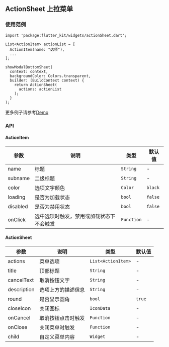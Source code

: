 ## ActionSheet 上拉菜单

### 使用范例

```
import 'package:flutter_kit/widgets/actionSheet.dart';

List<ActionItem> actionList = [
  ActionItem(name: "选项"),
  ...
];

showModalBottomSheet(
  context: context,
  backgroundColor: Colors.transparent,
  builder: (BuildContext context) {
    return ActionSheet(
      actions: actionList
    );
  }
);
```

更多例子请参考[Demo](../lib/routes/demoActionSheet.dart)

### API

#### ActionItem

| 参数  | 说明  | 类型  | 默认值  |
| ------------ | ------------ | ------------ | ------------ |
| name | 标题 | `String` | - |
| subname | 二级标题 | `String` | - |
| color | 选项文字颜色 | `Color` | `black` |
| loading | 是否为加载状态 | `bool` | `false` |
| disabled | 是否为禁用状态 | `bool` | `false` |
| onClick | 选中选项时触发，禁用或加载状态下不会触发 | `Function` | - |

#### ActionSheet

| 参数  | 说明  | 类型  | 默认值  |
| ------------ | ------------ | ------------ | ------------ |
| actions | 菜单选项 | `List<ActionItem>` | - |
| title | 顶部标题 | `String` | - |
| cancelText | 取消按钮文字 | `String` | - |
| description | 选项上方的描述信息 | `String` | - |
| round | 是否显示圆角 | `bool` | `true` |
| closeIcon | 关闭图标 | `IconData` | - |
| onCancel | 取消按钮点击时触发 | `Function` | - |
| onClose | 关闭菜单时触发 | `Function` | - |
| child | 自定义菜单内容 | `Widget` | - |

